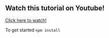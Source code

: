 ## Watch this tutorial on Youtube!
[Click here to watch!](https://www.youtube.com/watch?v=fbiVBIt6f2g&t=3s)


To get started `npm install` 
